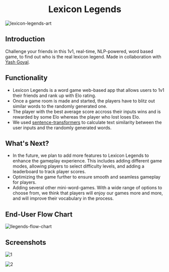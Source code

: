 <h1 align="center">Lexicon Legends</h1>  
  
![lexicon-legends-art](https://user-images.githubusercontent.com/91330011/235454175-bcf316c8-8494-4086-a50e-e4175384ced5.png)  

## Introduction  
Challenge your friends in this 1v1, real-time, NLP-powered, word based game, to find out who is the real lexicon legend. Made in collaboration with [Yash Goyal](https://github.com/ycatsh).
  

## Functionality  
- Lexicon Legends is a word game web-based app that allows users to 1v1 their friends and rank up with Elo rating.    
- Once a game room is made and started, the players have to blitz out similar words to the randomly generated one.      
- The player with the best average score accross their inputs wins and is rewarded by some Elo whereas the player who lost loses Elo.    
- We used [sentence-transformers](https://www.sbert.net/) to calculate text similarity between the user inputs and the randomly generated words.  
  

## What's Next?
- In the future, we plan to add more features to Lexicon Legends to enhance the gameplay experience. This includes adding different game modes, allowing players to select difficulty levels, and adding a leaderboard to track player scores.  
- Optimizing the game further to ensure smooth and seamless gameplay for players.  
- Adding several other mini-word-games. With a wide range of options to choose from, we think that players will enjoy our games more and more, and will improve their vocabulary in the process.  
  

## End-User Flow Chart

![llegends-flow-chart](https://cdn.discordapp.com/attachments/730302525823123491/1102122393201299496/image.png)
  

## Screenshots

![1](https://user-images.githubusercontent.com/91330011/235456131-8cbedcfb-5a31-4615-a2ab-8595e518b396.png)

![2](https://user-images.githubusercontent.com/91330011/235456135-553769a0-4be6-4efb-98fc-062ea8aad1b1.png)

